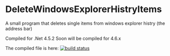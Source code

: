 # DeleteWindowsExplorerHistryItems
A small program that deletes single items from windows explorer histry (the address bar)


Compiled for .Net 4.5.2
Soon will be compiled for 4.6.x

The compiled file is here:
[![build status](https://git.pleven-dage.net/xPucTu4/DeleteWindowsExplorerHistryItems//badges/master/build.svg)](https://Git.Pleven-DaGe.Net/xPucTu4/DeleteWindowsExplorerHistryItems/builds/)
